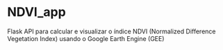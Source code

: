 # NDVI_app
Flask API para calcular e visualizar o índice NDVI (Normalized Difference Vegetation Index) usando o Google Earth Engine (GEE)
